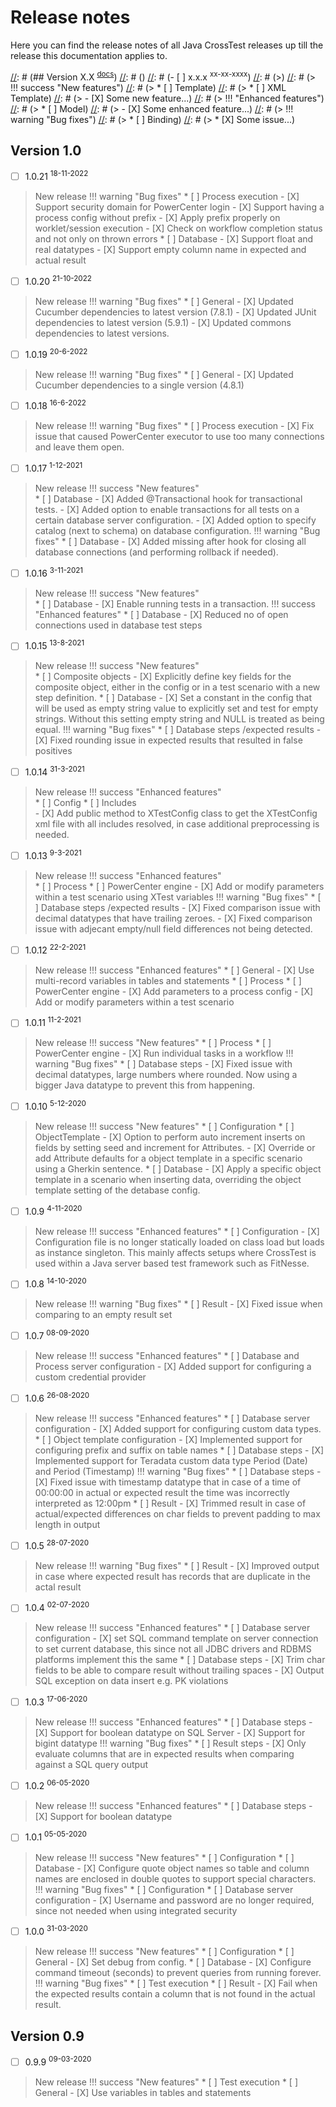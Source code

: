 # Release notes

Here you can find the release notes of all Java CrossTest releases up till the release this documentation applies to.

[//]: # (Use the following example to create the release notes for a new release.)
[//]: # ()
[//]: # (## Version X.X <sup>[docs](../X.X/)</sup>)
[//]: # ()
[//]: # (- [ ] x.x.x <sup>xx-xx-xxxx</sup>)
[//]: # (>)
[//]: # (> !!! success "New features")
[//]: # (>     * [ ] Template)
[//]: # (>         * [ ] XML Template)
[//]: # (>             - [X] Some new feature...)
[//]: # (> !!! "Enhanced features")
[//]: # (>     * [ ] Model)
[//]: # (>         - [X] Some enhanced feature...)
[//]: # (> !!! warning "Bug fixes")
[//]: # (>     * [ ] Binding)
[//]: # (>         * [X] Some issue...)

## Version 1.0
- [ ] 1.0.21 <sup>18-11-2022</sup>
> New release
> !!! warning "Bug fixes"
>     * [ ] Process execution 
>         - [X] Support security domain for PowerCenter login
>         - [X] Support having a process config without prefix
>         - [X] Apply prefix properly on worklet/session execution
>         - [X] Check on workflow completion status and not only on thrown errors
>     * [ ] Database
>         - [X] Support float and real datatypes
>         - [X] Support empty column name in expected and actual result

- [ ] 1.0.20 <sup>21-10-2022</sup>
> New release
> !!! warning "Bug fixes"
>     * [ ] General 
>         - [X] Updated Cucumber dependencies to latest version (7.8.1)
>         - [X] Updated JUnit dependencies to latest version (5.9.1)
>         - [X] Updated commons dependencies to latest versions.

- [ ] 1.0.19 <sup>20-6-2022</sup>
> New release
> !!! warning "Bug fixes"
>     * [ ] General 
>         - [X] Updated Cucumber dependencies to a single version (4.8.1)

- [ ] 1.0.18 <sup>16-6-2022</sup>
> New release
> !!! warning "Bug fixes"
>     * [ ] Process execution 
>         - [X] Fix issue that caused PowerCenter executor to use too many connections and leave them open.

- [ ] 1.0.17 <sup>1-12-2021</sup>
> New release
> !!! success "New features"         
>     * [ ] Database
>         - [X] Added @Transactional hook for transactional tests.
>         - [X] Added option to enable transactions for all tests on a certain database server configuration.
>         - [X] Added option to specify catalog (next to schema) on database configuration.
> !!! warning "Bug fixes"
>     * [ ] Database 
>         - [X] Added missing after hook for closing all database connections (and performing rollback if needed).

- [ ] 1.0.16 <sup>3-11-2021</sup>
> New release
> !!! success "New features"         
>     * [ ] Database
>         - [X] Enable running tests in a transaction.
> !!! success "Enhanced features"
>     * [ ] Database 
>         - [X] Reduced no of open connections used in database test steps

- [ ] 1.0.15 <sup>13-8-2021</sup>
> New release
> !!! success "New features"         
>     * [ ] Composite objects
>         - [X] Explicitly define key fields for the composite object, either in the config or in a test scenario with a new step definition.
>     * [ ] Database
>         - [X] Set a constant in the config that will be used as empty string value to explicitly set and test for empty strings. Without this setting empty string and NULL is treated as being equal.
> !!! warning "Bug fixes"
>     * [ ] Database steps /expected results
>         - [X] Fixed rounding issue in expected results that resulted in false positives

- [ ] 1.0.14 <sup>31-3-2021</sup>
> New release
> !!! success "Enhanced features"         
>     * [ ] Config
>         * [ ] Includes              
>              - [X] Add public method to XTestConfig class to get the XTestConfig xml file with all includes resolved, in case additional preprocessing is needed.

- [ ] 1.0.13 <sup>9-3-2021</sup>
> New release
> !!! success "Enhanced features"         
>     * [ ] Process
>         * [ ] PowerCenter engine
>              - [X] Add or modify parameters within a test scenario using XTest variables
> !!! warning "Bug fixes"
>     * [ ] Database steps /expected results
>         - [X] Fixed comparison issue with decimal datatypes that have trailing zeroes.
>         - [X] Fixed comparison issue with adjecant empty/null field differences not being detected.   

- [ ] 1.0.12 <sup>22-2-2021</sup>
> New release
> !!! success "Enhanced features"
>         * [ ] General
>             - [X] Use multi-record variables in tables and statements
>     * [ ] Process
>         * [ ] PowerCenter engine
>              - [X] Add parameters to a process config
>              - [X] Add or modify parameters within a test scenario


- [ ] 1.0.11 <sup>11-2-2021</sup>
> New release
> !!! success "New features"
>     * [ ] Process
>         * [ ] PowerCenter engine
>              - [X] Run individual tasks in a workflow
> !!! warning "Bug fixes"
>     * [ ] Database steps
>         - [X] Fixed issue with decimal datatypes, large numbers where rounded. Now using a bigger Java datatype to prevent this from happening.

- [ ] 1.0.10 <sup>5-12-2020</sup>
> New release
> !!! success "New features"
>     * [ ] Configuration
>         * [ ] ObjectTemplate
>              - [X] Option to perform auto increment inserts on fields by setting seed and increment for Attributes.
>              - [X] Override or add Attribute defaults for a object template in a specific scenario using a Gherkin sentence.
>     * [ ] Database
>         - [X] Apply a specific object template in a scenario when inserting data, overriding the object template setting of the detabase config.

- [ ] 1.0.9 <sup>4-11-2020</sup>
> New release
> !!! success "Enhanced features"
>     * [ ] Configuration
>         - [X] Configuration file is no longer statically loaded on class load but loads as instance singleton. This mainly affects setups where CrossTest is used within a Java server based test framework such as FitNesse.

- [ ] 1.0.8 <sup>14-10-2020</sup>
> New release
> !!! warning "Bug fixes"
>     * [ ] Result
>         - [X] Fixed issue when comparing to an empty result set

- [ ] 1.0.7 <sup>08-09-2020</sup>
> New release
> !!! success "Enhanced features"
>     * [ ] Database and Process server configuration
>         - [X] Added support for configuring a custom credential provider

- [ ] 1.0.6 <sup>26-08-2020</sup>
> New release
> !!! success "Enhanced features"
>     * [ ] Database server configuration
>         - [X] Added support for configuring custom data types.
>     * [ ] Object template configuration
>         - [X] Implemented support for configuring prefix and suffix on table names
>     * [ ] Database steps
>         - [X] Implemented support for Teradata custom data type Period (Date) and Period (Timestamp)
> !!! warning "Bug fixes"
>     * [ ] Database steps
>         - [X] Fixed issue with timestamp datatype that in case of a time of 00:00:00 in actual or expected result the time was incorrectly interpreted as 12:00pm
>     * [ ] Result
>         - [X] Trimmed result in case of actual/expected differences on char fields to prevent padding to max length in output

- [ ] 1.0.5 <sup>28-07-2020</sup>
> New release
> !!! warning "Bug fixes"
>     * [ ] Result
>         - [X] Improved output in case where expected result has records that are duplicate in the actal result

- [ ] 1.0.4 <sup>02-07-2020</sup>
> New release
> !!! success "Enhanced features"
>     * [ ] Database server configuration
>         - [X] set SQL command template on server connection to set current database, this since not all JDBC drivers and RDBMS platforms implement this the same
>     * [ ] Database steps
>         - [X] Trim char fields to be able to compare result without trailing spaces
>         - [X] Output SQL exception on data insert e.g. PK violations

- [ ] 1.0.3 <sup>17-06-2020</sup>
> New release
> !!! success "Enhanced features"
>     * [ ] Database steps
>         - [X] Support for boolean datatype on SQL Server
>         - [X] Support for bigint datatype
> !!! warning "Bug fixes"
>     * [ ] Result steps
>         - [X] Only evaluate columns that are in expected results when comparing against a SQL query output

- [ ] 1.0.2 <sup>06-05-2020</sup>
> New release
> !!! success "Enhanced features"
>     * [ ] Database steps
>         - [X] Support for boolean datatype

- [ ] 1.0.1 <sup>05-05-2020</sup>
> New release
> !!! success "New features"
>     * [ ] Configuration
>         * [ ] Database
>             - [X] Configure quote object names so table and column names are enclosed in double quotes to support special characters.
> !!! warning "Bug fixes"
>     * [ ] Configuration
>         * [ ] Database server configuration
>              - [X] Username and password are no longer required, since not needed when using integrated security

- [ ] 1.0.0 <sup>31-03-2020</sup>
> New release
> !!! success "New features"
>     * [ ] Configuration
>         * [ ] General
>             - [X] Set debug from config.
>         * [ ] Database
>             - [X] Configure command timeout (seconds) to prevent queries from running forever.
> !!! warning "Bug fixes"
>     * [ ] Test execution
>         * [ ] Result
>              - [X] Fail when the expected results contain a column that is not found in the actual result.

## Version 0.9
- [ ] 0.9.9 <sup>09-03-2020</sup>
> New release
> !!! success "New features"
>     * [ ] Test execution
>         * [ ] General
>             - [X] Use variables in tables and statements

